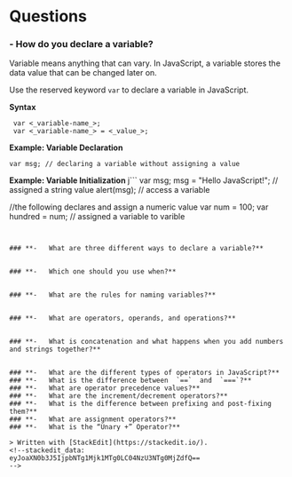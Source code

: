 # Questions
### **-    How do you declare a variable?**

Variable means anything that can vary. 
In JavaScript, a variable stores the data value that can be changed later on.

Use the reserved keyword `var` to declare a variable in JavaScript.

**Syntax**
   
     var <_variable-name_>;
     var <_variable-name_> = <_value_>;
     

   **Example: Variable Declaration**
   ```
var msg; // declaring a variable without assigning a value
```

**Example: Variable Initialization**
j```
var msg; 
msg = "Hello JavaScript!"; // assigned a string value
alert(msg); // access a variable

//the following declares and assign a numeric value
var num = 100; 
var hundred = num;  // assigned a variable to varible
```


### **-   What are three different ways to declare a variable?**


### **-   Which one should you use when?**


### **-   What are the rules for naming variables?**


### **-   What are operators, operands, and operations?**


### **-   What is concatenation and what happens when you add numbers and strings together?**


### **-   What are the different types of operators in JavaScript?**
### **-   What is the difference between  `==`  and  `===`?**
### **-   What are operator precedence values?**
### **-   What are the increment/decrement operators?**
### **-   What is the difference between prefixing and post-fixing them?**
### **-   What are assignment operators?**
### **-   What is the “Unary +” Operator?**

> Written with [StackEdit](https://stackedit.io/).
<!--stackedit_data:
eyJoaXN0b3J5IjpbNTg1Mjk1MTg0LC04NzU3NTg0MjZdfQ==
-->